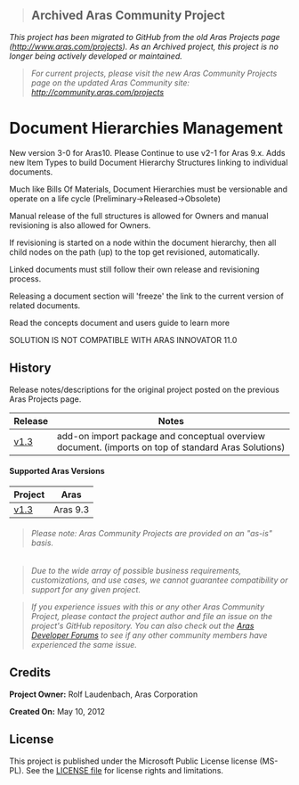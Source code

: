 >## Archived Aras Community Project
*This project has been migrated to GitHub from the old Aras Projects page (http://www.aras.com/projects). As an Archived project, this project is no longer being actively developed or maintained.*

>*For current projects, please visit the new Aras Community Projects page on the updated Aras Community site: http://community.aras.com/projects*

# Document Hierarchies Management

New version 3-0 for Aras10. Please Continue to use v2-1 for Aras 9.x. Adds new Item Types to build Document Hierarchy Structures linking to individual documents.

Much like Bills Of Materials, Document Hierarchies must be versionable and operate on a life cycle (Preliminary->Released->Obsolete)

Manual release of the full structures is allowed for Owners and manual revisioning is also allowed for Owners.

If revisioning is started on a node within the document hierarchy, then all child nodes on the path (up) to the top get revisioned, automatically.

Linked documents must still follow their own release and revisioning process.

Releasing a document section will 'freeze' the link to the current version of related documents.

Read the concepts document and users guide to learn more

SOLUTION IS NOT COMPATIBLE WITH ARAS INNOVATOR 11.0

## History

Release notes/descriptions for the original project posted on the previous Aras Projects page.

Release | Notes
--------|--------
[v1.3](https://github.com/ArasLabs/doc-hierarchy-management/releases/tag/v1.3) | add-on import package and conceptual overview document. (imports on top of standard Aras Solutions)

#### Supported Aras Versions

Project | Aras
--------|------
[v1.3](https://github.com/ArasLabs/doc-hierarchy-management/releases/tag/v1.3) | Aras 9.3

> ###### *Please note: Aras Community Projects are provided on an "as-is" basis.*

>*Due to the wide array of possible business requirements, customizations, and use cases, we cannot guarantee compatibility or support for any given project.*

>*If you experience issues with this or any other Aras Community Project, please contact the project author and file an issue on the project's GitHub repository. You can also check out the [Aras Developer Forums](http://community.aras.com/forums/) to see if any other community members have experienced the same issue.*

## Credits

**Project Owner:** Rolf Laudenbach, Aras Corporation

**Created On:** May 10, 2012

## License

This project is published under the Microsoft Public License license (MS-PL). See the [LICENSE file](./LICENSE.md) for license rights and limitations.
